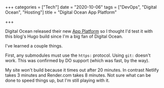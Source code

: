 +++
categories = ["Tech"]
date = "2020-10-06"
tags = ["DevOps", "Digital Ocean", "Hosting"]
title = "Digital Ocean App Platform"

+++

Digital Ocean released their new [App Platform](https://www.digitalocean.com/products/app-platform/) so I thought I'd test it with this blog's Hugo build since I'm a big fan of Digital Ocean.

I've learned a couple things.

First, any submodules must use the `https:` protocol. Using `git:` doesn't work. This was confirmed by DO support (which was fast, by the way).

My site won't build because it times out after 20 minutes. In contrast Netlify takes 3 minutes and Render.com takes 8 minutes. Not sure what can be done to speed things up, but I'm still playing with it.

